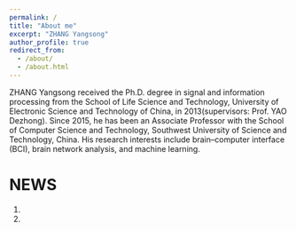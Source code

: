 ```yaml
---
permalink: /
title: "About me"
excerpt: "ZHANG Yangsong"
author_profile: true
redirect_from: 
  - /about/
  - /about.html
---
```


ZHANG Yangsong received the Ph.D. degree in signal and information processing from the School of Life Science and Technology, University of Electronic Science and Technology of China, in 2013(supervisors: Prof. YAO Dezhong). Since 2015, he has been an Associate Professor with the School of Computer Science and Technology, Southwest University of Science and Technology, China. His research interests include brain–computer interface (BCI), brain network analysis, and machine learning.



NEWS
======
1. 
2.


